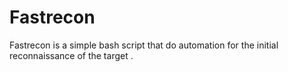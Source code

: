 # Fastrecon

  Fastrecon is a simple bash script that do automation for the initial reconnaissance of the target .
